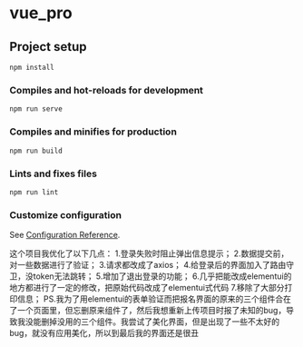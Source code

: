 # vue_pro

## Project setup
```
npm install
```

### Compiles and hot-reloads for development
```
npm run serve
```

### Compiles and minifies for production
```
npm run build
```

### Lints and fixes files
```
npm run lint
```

### Customize configuration
See [Configuration Reference](https://cli.vuejs.org/config/).

这个项目我优化了以下几点：
1.登录失败时阻止弹出信息提示；
2.数据提交前，对一些数据进行了验证；
3.请求都改成了axios；
4.给登录后的界面加入了路由守卫，没token无法跳转；
5.增加了退出登录的功能；
6.几乎把能改成elementui的地方都进行了一定的修改，把原始代码改成了elementui式代码
7.移除了大部分打印信息；
PS.我为了用elementui的表单验证而把报名界面的原来的三个组件合在了一个页面里，但忘删原来组件了，然后我想重新上传项目时报了未知的bug，导致我没能删掉没用的三个组件。我尝试了美化界面，但是出现了一些不太好的bug，就没有应用美化，所以到最后我的界面还是很丑
